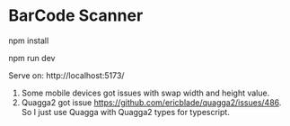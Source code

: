 # BarCode Scanner

npm install

npm run dev

Serve on: http://localhost:5173/

1. Some mobile devices got issues with swap width and height value.
2. Quagga2 got issue https://github.com/ericblade/quagga2/issues/486. So I just use Quagga with Quagga2 types for typescript.